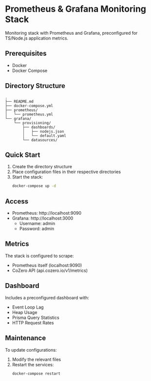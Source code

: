 # Prometheus & Grafana Monitoring Stack

Monitoring stack with Prometheus and Grafana, preconfigured for TS/Node.js application metrics.

## Prerequisites
- Docker
- Docker Compose

## Directory Structure
```
.
├── README.md
├── docker-compose.yml
├── prometheus/
│   └── prometheus.yml
└── grafana/
    └── provisioning/
        ├── dashboards/
        │   ├── nodejs.json
        │   └── default.yaml
        └── datasources/
```

## Quick Start
1. Create the directory structure
2. Place configuration files in their respective directories
3. Start the stack:
   ```bash
   docker-compose up -d
   ```

## Access
- Prometheus: http://localhost:9090
- Grafana: http://localhost:3000
  - Username: admin
  - Password: admin

## Metrics
The stack is configured to scrape:
- Prometheus itself (localhost:9090)
- CoZero API (api.cozero.io/v1/metrics)

## Dashboard
Includes a preconfigured dashboard with:
- Event Loop Lag
- Heap Usage
- Prisma Query Statistics
- HTTP Request Rates

## Maintenance
To update configurations:
1. Modify the relevant files
2. Restart the services:
   ```bash
   docker-compose restart
   ```